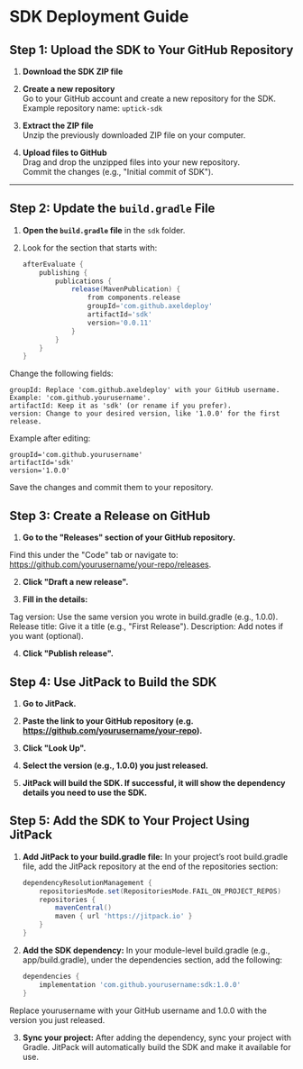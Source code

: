 # SDK Deployment Guide

## Step 1: Upload the SDK to Your GitHub Repository

1. **Download the SDK ZIP file**  

2. **Create a new repository**  
Go to your GitHub account and create a new repository for the SDK.  
Example repository name: `uptick-sdk`

3. **Extract the ZIP file**  
Unzip the previously downloaded ZIP file on your computer.

4. **Upload files to GitHub**  
Drag and drop the unzipped files into your new repository.  
Commit the changes (e.g., "Initial commit of SDK").

---

## Step 2: Update the `build.gradle` File

1. **Open the `build.gradle` file** in the `sdk` folder.

2. Look for the section that starts with:

   ```groovy
   afterEvaluate {
       publishing {
           publications {
               release(MavenPublication) {
                   from components.release
                   groupId='com.github.axeldeploy'
                   artifactId='sdk'
                   version='0.0.11'
               }
           }
       }
   }

Change the following fields:

    groupId: Replace 'com.github.axeldeploy' with your GitHub username.
    Example: 'com.github.yourusername'.
    artifactId: Keep it as 'sdk' (or rename if you prefer).
    version: Change to your desired version, like '1.0.0' for the first release.

Example after editing:

    groupId='com.github.yourusername'
    artifactId='sdk'
    version='1.0.0'
 
Save the changes and commit them to your repository.

## Step 3: Create a Release on GitHub

1. **Go to the "Releases" section of your GitHub repository.**

Find this under the "Code" tab or navigate to: https://github.com/yourusername/your-repo/releases.

2. **Click "Draft a new release".**

3. **Fill in the details:**

Tag version: Use the same version you wrote in build.gradle (e.g., 1.0.0).
Release title: Give it a title (e.g., "First Release").
Description: Add notes if you want (optional).

4. **Click "Publish release".**

## Step 4: Use JitPack to Build the SDK

1. **Go to JitPack.**

2. **Paste the link to your GitHub repository (e.g. https://github.com/yourusername/your-repo).**

3. **Click "Look Up".**

4. **Select the version (e.g., 1.0.0) you just released.**

5. **JitPack will build the SDK. If successful, it will show the dependency details you need to use the SDK.**

## Step 5: Add the SDK to Your Project Using JitPack

1. **Add JitPack to your build.gradle file:**
In your project’s root build.gradle file, add the JitPack repository at the end of the repositories section:

    ```groovy
    dependencyResolutionManagement {
        repositoriesMode.set(RepositoriesMode.FAIL_ON_PROJECT_REPOS)
        repositories {
            mavenCentral()
            maven { url 'https://jitpack.io' }
        }
    }

2. **Add the SDK dependency:**
In your module-level build.gradle (e.g., app/build.gradle), under the dependencies section, add the following:
    
    ```groovy
    dependencies {
        implementation 'com.github.yourusername:sdk:1.0.0'
    }

Replace yourusername with your GitHub username and 1.0.0 with the version you just released.

3. **Sync your project:**
After adding the dependency, sync your project with Gradle. JitPack will automatically build the SDK and make it available for use.
